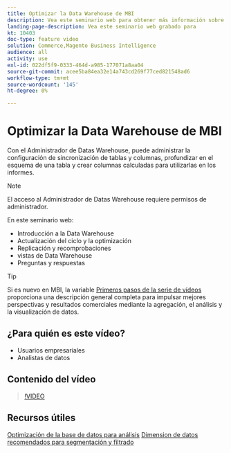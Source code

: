 ```yaml
---
title: Optimizar la Data Warehouse de MBI
description: Vea este seminario web para obtener más información sobre el Administrador de Datas Warehouse.
landing-page-description: Vea este seminario web grabado para
kt: 10403
doc-type: feature video
solution: Commerce,Magento Business Intelligence
audience: all
activity: use
exl-id: 022df5f9-0333-464d-a985-177071a8aa04
source-git-commit: acee5ba84ea32e14a743cd269f77ced821548ad6
workflow-type: tm+mt
source-wordcount: '145'
ht-degree: 0%

---
```


# Optimizar la Data Warehouse de MBI

Con el Administrador de Datas Warehouse, puede administrar la configuración de sincronización de tablas y columnas, profundizar en el esquema de una tabla y crear columnas calculadas para utilizarlas en los informes.

>[!NOTE]
>
>El acceso al Administrador de Datas Warehouse requiere permisos de administrador.

En este seminario web:

- Introducción a la Data Warehouse
- Actualización del ciclo y la optimización
- Replicación y recomprobaciones
- vistas de Data Warehouse
- Preguntas y respuestas

>[!TIP]
>
>Si es nuevo en MBI, la variable [Primeros pasos de la serie de vídeos](./../1-overview.md) proporciona una descripción general completa para impulsar mejores perspectivas y resultados comerciales mediante la agregación, el análisis y la visualización de datos.

## ¿Para quién es este vídeo?

- Usuarios empresariales
- Analistas de datos

## Contenido del vídeo

>[!VIDEO](https://video.tv.adobe.com/v/342562?quality=12&learn=on)

## Recursos útiles

[Optimización de la base de datos para análisis](https://docs.magento.com/mbi/best-practices/opt-db-analysis.html)
[Dimension de datos recomendados para segmentación y filtrado](https://docs.magento.com/mbi/best-practices/segment-filter.html)
